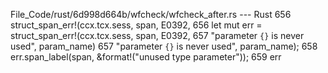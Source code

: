 File_Code/rust/6d998d664b/wfcheck/wfcheck_after.rs --- Rust
656     struct_span_err!(ccx.tcx.sess, span, E0392,                                                                                                          656     let mut err = struct_span_err!(ccx.tcx.sess, span, E0392,
657                      "parameter `{}` is never used", param_name)                                                                                         657                   "parameter `{}` is never used", param_name);
                                                                                                                                                             658     err.span_label(span, &format!("unused type parameter"));
                                                                                                                                                             659     err

